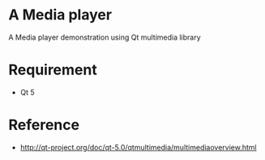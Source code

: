 A Media player
=================

A Media player demonstration using Qt multimedia library

# Requirement

- Qt 5

# Reference

- http://qt-project.org/doc/qt-5.0/qtmultimedia/multimediaoverview.html

